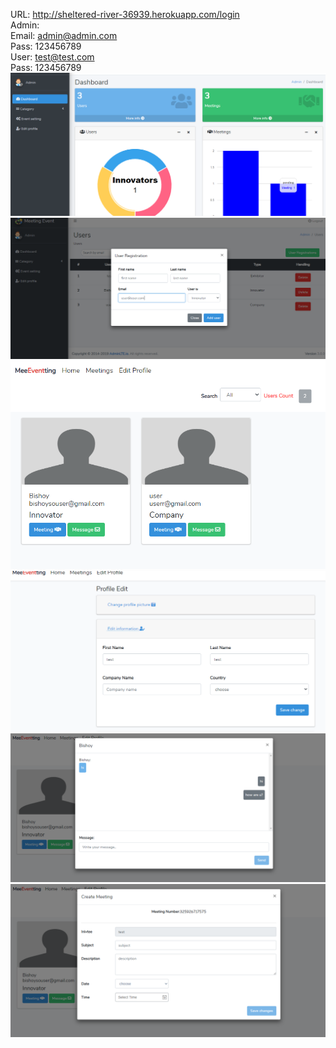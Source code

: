 URL: http://sheltered-river-36939.herokuapp.com/login
<br>
Admin:<br>
Email: admin@admin.com <br>
Pass: 123456789 <br>
User: test@test.com <br>
Pass: 123456789 <br>
<img src="https://github.com/bishoySouser/invite-me/blob/master/Doc/Capture.PNG" />
<img src="https://github.com/bishoySouser/invite-me/blob/master/Doc/Capture1.PNG" />
<img src="https://github.com/bishoySouser/invite-me/blob/master/Doc/Capture3.PNG" />
<img src="https://github.com/bishoySouser/invite-me/blob/master/Doc/Capture4.PNG" />
<img src="https://github.com/bishoySouser/invite-me/blob/master/Doc/Capture5.PNG" />
<img src="https://github.com/bishoySouser/invite-me/blob/master/Doc/Capture6.PNG" />

